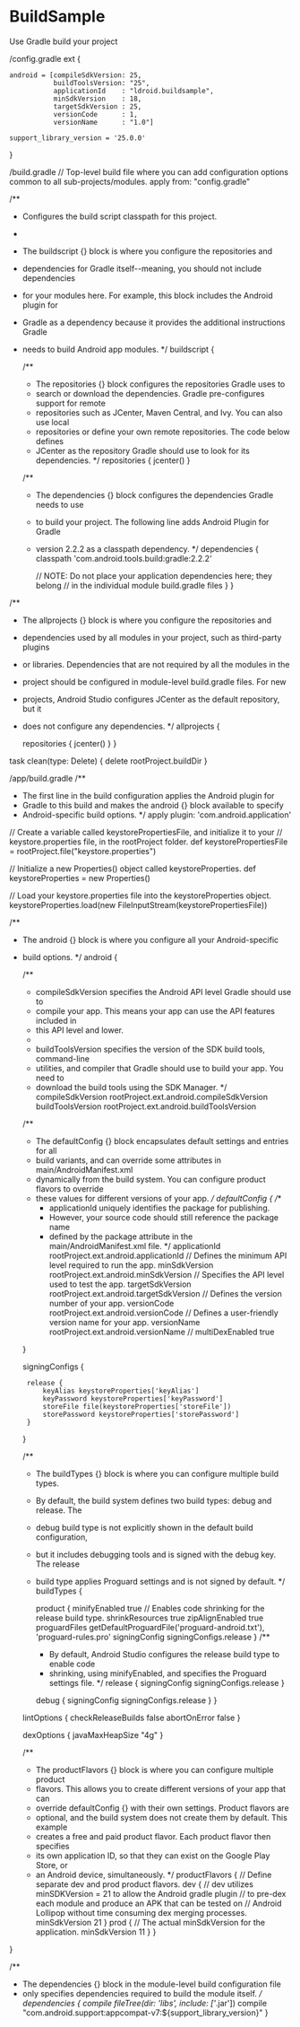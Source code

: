 # BuildSample
Use Gradle build your project

/config.gradle
ext {

    android = [compileSdkVersion: 25,
               buildToolsVersion: "25",
               applicationId    : "ldroid.buildsample",
               minSdkVersion    : 18,
               targetSdkVersion : 25,
               versionCode      : 1,
               versionName      : "1.0"]

    support_library_version = '25.0.0'
}

/build.gradle
// Top-level build file where you can add configuration options common to all sub-projects/modules.
apply from: "config.gradle"

/**
 * Configures the build script classpath for this project.
 *
 * The buildscript {} block is where you configure the repositories and
 * dependencies for Gradle itself--meaning, you should not include dependencies
 * for your modules here. For example, this block includes the Android plugin for
 * Gradle as a dependency because it provides the additional instructions Gradle
 * needs to build Android app modules.
 */
buildscript {

    /**
     * The repositories {} block configures the repositories Gradle uses to
     * search or download the dependencies. Gradle pre-configures support for remote
     * repositories such as JCenter, Maven Central, and Ivy. You can also use local
     * repositories or define your own remote repositories. The code below defines
     * JCenter as the repository Gradle should use to look for its dependencies.
     */
    repositories {
        jcenter()
    }

    /**
     * The dependencies {} block configures the dependencies Gradle needs to use
     * to build your project. The following line adds Android Plugin for Gradle
     * version 2.2.2 as a classpath dependency.
     */
    dependencies {
        classpath 'com.android.tools.build:gradle:2.2.2'

        // NOTE: Do not place your application dependencies here; they belong
        // in the individual module build.gradle files
    }
}

/**
 * The allprojects {} block is where you configure the repositories and
 * dependencies used by all modules in your project, such as third-party plugins
 * or libraries. Dependencies that are not required by all the modules in the
 * project should be configured in module-level build.gradle files. For new
 * projects, Android Studio configures JCenter as the default repository, but it
 * does not configure any dependencies.
 */
allprojects {

    repositories {
        jcenter()
    }
}

task clean(type: Delete) {
    delete rootProject.buildDir
}





/app/build.gradle
/**
 * The first line in the build configuration applies the Android plugin for
 * Gradle to this build and makes the android {} block available to specify
 * Android-specific build options.
 */
apply plugin: 'com.android.application'

// Create a variable called keystorePropertiesFile, and initialize it to your
// keystore.properties file, in the rootProject folder.
def keystorePropertiesFile = rootProject.file("keystore.properties")

// Initialize a new Properties() object called keystoreProperties.
def keystoreProperties = new Properties()

// Load your keystore.properties file into the keystoreProperties object.
keystoreProperties.load(new FileInputStream(keystorePropertiesFile))

/**
 * The android {} block is where you configure all your Android-specific
 * build options.
 */
android {

    /**
     * compileSdkVersion specifies the Android API level Gradle should use to
     * compile your app. This means your app can use the API features included in
     * this API level and lower.
     *
     * buildToolsVersion specifies the version of the SDK build tools, command-line
     * utilities, and compiler that Gradle should use to build your app. You need to
     * download the build tools using the SDK Manager.
     */
    compileSdkVersion rootProject.ext.android.compileSdkVersion
    buildToolsVersion rootProject.ext.android.buildToolsVersion

    /**
     * The defaultConfig {} block encapsulates default settings and entries for all
     * build variants, and can override some attributes in main/AndroidManifest.xml
     * dynamically from the build system. You can configure product flavors to override
     * these values for different versions of your app.
     */
    defaultConfig {
        /**
         * applicationId uniquely identifies the package for publishing.
         * However, your source code should still reference the package name
         * defined by the package attribute in the main/AndroidManifest.xml file.
         */
        applicationId rootProject.ext.android.applicationId
        // Defines the minimum API level required to run the app.
        minSdkVersion rootProject.ext.android.minSdkVersion
        // Specifies the API level used to test the app.
        targetSdkVersion rootProject.ext.android.targetSdkVersion
        // Defines the version number of your app.
        versionCode rootProject.ext.android.versionCode
        // Defines a user-friendly version name for your app.
        versionName rootProject.ext.android.versionName
        // multiDexEnabled true

    }

    signingConfigs {

        release {
            keyAlias keystoreProperties['keyAlias']
            keyPassword keystoreProperties['keyPassword']
            storeFile file(keystoreProperties['storeFile'])
            storePassword keystoreProperties['storePassword']
        }
    }

    /**
     * The buildTypes {} block is where you can configure multiple build types.
     * By default, the build system defines two build types: debug and release. The
     * debug build type is not explicitly shown in the default build configuration,
     * but it includes debugging tools and is signed with the debug key. The release
     * build type applies Proguard settings and is not signed by default.
     */
    buildTypes {

        product {
            minifyEnabled true // Enables code shrinking for the release build type.
            shrinkResources true
            zipAlignEnabled true
            proguardFiles getDefaultProguardFile('proguard-android.txt'), 'proguard-rules.pro'
            signingConfig signingConfigs.release
        }
        /**
         * By default, Android Studio configures the release build type to enable code
         * shrinking, using minifyEnabled, and specifies the Proguard settings file.
         */
        release {
            signingConfig signingConfigs.release
        }

        debug {
            signingConfig signingConfigs.release
        }
    }

    lintOptions {
        checkReleaseBuilds false
        abortOnError false
    }

    dexOptions {
        javaMaxHeapSize "4g"
    }

    /**
     * The productFlavors {} block is where you can configure multiple product
     * flavors. This allows you to create different versions of your app that can
     * override defaultConfig {} with their own settings. Product flavors are
     * optional, and the build system does not create them by default. This example
     * creates a free and paid product flavor. Each product flavor then specifies
     * its own application ID, so that they can exist on the Google Play Store, or
     * an Android device, simultaneously.
     */
    productFlavors {
        // Define separate dev and prod product flavors.
        dev {
            // dev utilizes minSDKVersion = 21 to allow the Android gradle plugin
            // to pre-dex each module and produce an APK that can be tested on
            // Android Lollipop without time consuming dex merging processes.
            minSdkVersion 21
        }
        prod {
            // The actual minSdkVersion for the application.
            minSdkVersion 11
        }
    }


}

/**
 * The dependencies {} block in the module-level build configuration file
 * only specifies dependencies required to build the module itself.
 */
dependencies {
    compile fileTree(dir: 'libs', include: ['*.jar'])
    compile "com.android.support:appcompat-v7:${support_library_version}"
}

